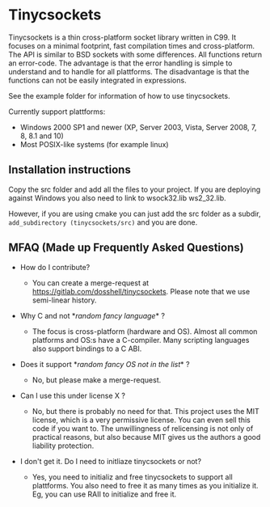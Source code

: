 Tinycsockets
============

Tinycsockets is a thin cross-platform socket library written in C99. It focuses on a minimal
footprint, fast compilation times and cross-platform. The API is similar to BSD sockets with some
differences. All functions return an error-code. The advantage is that the error handling is simple
to understand and to handle for all plattforms. The disadvantage is that the functions can not be
easily integrated in expressions.

See the example folder for information of how to use tinycsockets.

Currently support plattforms:
- Windows 2000 SP1 and newer (XP, Server 2003, Vista, Server 2008, 7, 8, 8.1 and 10)
- Most POSIX-like systems (for example linux)

Installation instructions
------------

Copy the src folder and add all the files to your project. If you are deploying against Windows
you also need to link to wsock32.lib ws2_32.lib.

However, if you are using cmake you can just add the src folder as a subdir,
`add_subdirectory (tinycsockets/src)` and you are done.

MFAQ (Made up Frequently Asked Questions)
------------

- How do I contribute?
  - You can create a merge-request at https://gitlab.com/dosshell/tinycsockets. Please note that we
  use semi-linear history.

- Why C and not \**random fancy language*\* ?
  - The focus is cross-platform (hardware and OS). Almost all common platforms and OS:s have a
  C-compiler. Many scripting languages also support bindings to a C ABI.

- Does it support \**random fancy OS not in the list*\* ?
  - No, but please make a merge-request.

- Can I use this under license X ?
  - No, but there is probably no need for that. This project uses the MIT license, which is a very
  permissive license. You can even sell this code if you want to. The unwillingness of relicensing
  is not only of practical reasons, but also because MIT gives us the authors a good liability
  protection.

- I don't get it. Do I need to initliaze tinycsockets or not?
  - Yes, you need to initializ and free tinycsockets to support all plattforms. You also need to
  free it as many times as you initialize it. Eg, you can use RAII to initialize and free it.
